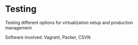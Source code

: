 # Testing
Testing different options for virtualization setup and production management

Software involved:
Vagrant,
Packer,
CSVN

